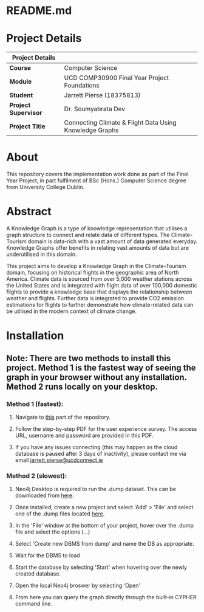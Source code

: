 # README.md

# Project Details

|   Project Details   |   |
|   --- |   --- |
|   **Course**  |   Computer Science   |
|   **Module**  |   UCD COMP30900 Final Year Project Foundations   |
|   **Student** |   Jarrett Pierse (18375813) |
|   **Project Supervisor**  |   Dr. Soumyabrata Dev   |
|   **Project Title**   |   Connecting Climate & Flight Data Using Knowledge Graphs   |

# About
This repository covers the implementation work done as part of the Final Year Project, in part fulfilment of BSc (Hons.) Computer Science degree from University College Dublin.

# Abstract
A Knowledge Graph is a type of knowledge representation that utilises a graph structure to connect and relate data of different types. The Climate-Tourism domain is data-rich with a vast amount of data generated everyday. Knowledge Graphs offer benefits in relating vast amounts of data but are underutilised in this domain.

This project aims to develop a Knowledge Graph in the Climate-Tourism domain, focusing on historical flights in the geographic area of North America. Climate data is sourced from over 5,000 weather stations across the United States and is integrated with flight data of over 100,000 domestic flights to provide a knowledge base that displays the relationship between weather and flights. Further data is integrated to provide CO2 emission estimations for flights to further demonstrate how climate-related data can be utilised in the modern context of climate change.

# Installation

## Note: There are two methods to install this project. Method 1 is the fastest way of seeing the graph in your browser without any installation. Method 2 runs locally on your desktop.

### Method 1 (fastest):

1. Navigate to [this](https://csgitlab.ucd.ie/jarrettpierse/fyp_climate_tourism_kg/-/blob/master/user-survey/fyp-survey.pdf) part of the repository.

2. Follow the step-by-step PDF for the user experience survey. The access URL, username and password are provided in this PDF.

3. If you have any issues connecting (this may happen as the cloud database is paused after 3 days of inactivity), please contact me via email jarrett.pierse@ucdconnect.ie


### Method 2 (slowest):

1. Neo4j Desktop is required to run the .dump dataset. This can be downloaded from [here](https://neo4j.com/download/). 

2. Once installed, create a new project and select 'Add' > 'File' and select one of the .dump files located [here](https://csgitlab.ucd.ie/jarrettpierse/fyp_climate_tourism_kg/-/tree/master/neo4j/dumps).

3. In the 'File' window at the bottom of your project, hover over the .dump file and select the options (...)

4. Select 'Create new DBMS from dump' and name the DB as appropriate.

5. Wait for the DBMS to load 

6. Start the database by selecting 'Start' when hovering over the newly created database.

7. Open the local Neo4j broswer by selecting 'Open'

8. From here you can query the graph directly through the built-in CYPHER command line.